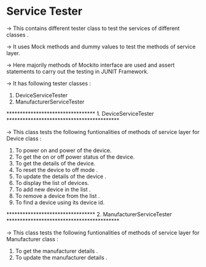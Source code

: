 # Service Tester 

-> This contains different tester class to test the services of different classes .

-> It uses Mock methods and dummy values to test the methods of service layer.

->  Here majorily methods of Mockito interface are used and assert statements to carry out the testing in JUNIT Framework.

-> It has following tester classes : 

1. DeviceServiceTester
2. ManufacturerServiceTester


*********************************  1. DeviceServiceTester  ******************************************

-> This class tests the following funtionalities of methods of service layer for Device class : 

1. To power on and power of the device.
2. To get the on or off power status of the device.
3. To get the details of the device.
4. To reset the device to off mode .
5. To update the details of the device .
6. To display the list of devices. 
7. To add new device in the list .
8. To remove a device from the list .
9. To find a device using its device id.



*********************************  2. ManufacturerServiceTester  ******************************************

-> This class tests the following funtionalities of methods of service layer for Manufacturer class : 


1. To get the manufacturer details .
2. To update the manufacturer details .

